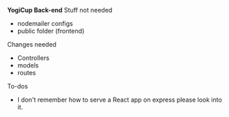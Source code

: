 **YogiCup Back-end**
Stuff not needed
- nodemailer configs
- public folder (frontend)

Changes needed
- Controllers
- models
- routes

To-dos
- I don't remember how to serve a React app on express please look into it.